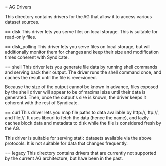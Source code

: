 = AG Drivers

This directory contains drivers for the AG that allow it to access various dataset sources.

== disk
This driver lets you serve files on local storage.  This is suitable for read-only files.

== disk_polling
This driver lets you serve files on local storage, but will additionally monitor them for changes and keep their size and modification times coherent with Syndicate.

== shell
This driver lets you generate file data by running shell commands and serving back their output.  The driver runs the shell command once, and caches the result until the file is reversioned.

Because the size of the output cannot be known in advance, files exposed by the shell driver will appear to be of maximal size until their data is generated.  Then, once the output's size is
known, the driver keeps it coherent with the rest of Syndicate.

== curl
This driver lets you map file paths to data available by http://, ftp://, and file://.  It uses libcurl to fetch the data (hence the name), and lazily caches block data and metadata to disk while the file is considered fresh by the AG.

This driver is suitable for serving static datasets available via the above protocols.  It is not suitable for data that changes frequently.

== legacy
This directory contains drivers that are currently not supported by the current AG architecture, but have been in the past.
